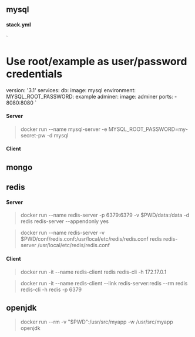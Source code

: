 ## mysql 

#### stack.yml

`
# Use root/example as user/password credentials
version: '3.1'
services:
    db:
        image: mysql
        environment:
            MYSQL_ROOT_PASSWORD: example
    adminer:
        image: adminer
        ports:
            - 8080:8080
`

#### Server 

> docker run --name mysql-server -e MYSQL_ROOT_PASSWORD=my-secret-pw -d mysql

#### Client

> 



## mongo

>

## redis

#### Server

> docker run --name redis-server -p 6379:6379 -v $PWD/data:/data  			 -d redis 	redis-server --appendonly yes

> docker run --name redis-server -v $PWD/conf/redis.conf:/usr/local/etc/redis/redis.conf    redis 	redis-server /usr/local/etc/redis/redis.conf

#### Client

> docker run -it --name redis-client redis 					redis-cli -h 172.17.0.1

> docker run -it --name redis-client --link redis-server:redis --rm redis 	redis-cli -h redis -p 6379

## openjdk


> docker run --rm -v "$PWD":/usr/src/myapp -w /usr/src/myapp openjdk 

